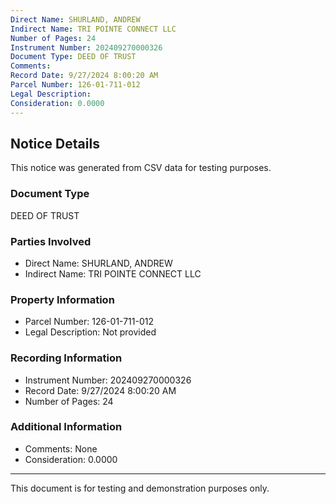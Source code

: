 ```yaml
---
Direct Name: SHURLAND, ANDREW
Indirect Name: TRI POINTE CONNECT LLC
Number of Pages: 24
Instrument Number: 202409270000326
Document Type: DEED OF TRUST
Comments: 
Record Date: 9/27/2024 8:00:20 AM
Parcel Number: 126-01-711-012
Legal Description: 
Consideration: 0.0000
---
```


## Notice Details

This notice was generated from CSV data for testing purposes.

### Document Type
DEED OF TRUST

### Parties Involved
- Direct Name: SHURLAND, ANDREW
- Indirect Name: TRI POINTE CONNECT LLC

### Property Information
- Parcel Number: 126-01-711-012
- Legal Description: Not provided

### Recording Information
- Instrument Number: 202409270000326
- Record Date: 9/27/2024 8:00:20 AM
- Number of Pages: 24

### Additional Information
- Comments: None
- Consideration: 0.0000

---

This document is for testing and demonstration purposes only.
